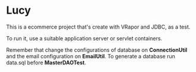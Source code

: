 # Lucy

This is a ecommerce project that's create with VRapor and JDBC, as a test.

To run it, use a suitable application server or servlet containers.

Remember that change the configurations of database on **ConnectionUtil** and the email configuration on **EmailUtil**.
To generate a database run data.sql before **MasterDAOTest**.
